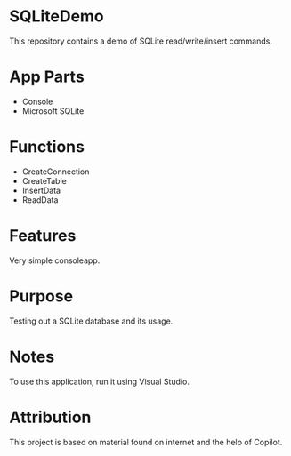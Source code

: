 ﻿# SQLiteDemo
This repository contains a demo of SQLite read/write/insert commands. 

# App Parts
- Console
- Microsoft SQLite

# Functions
- CreateConnection
- CreateTable
- InsertData
- ReadData

# Features
Very simple consoleapp.

# Purpose
Testing out a SQLite database and its usage.

# Notes
To use this application, run it using Visual Studio.

# Attribution
This project is based on material found on internet and the help of Copilot.
